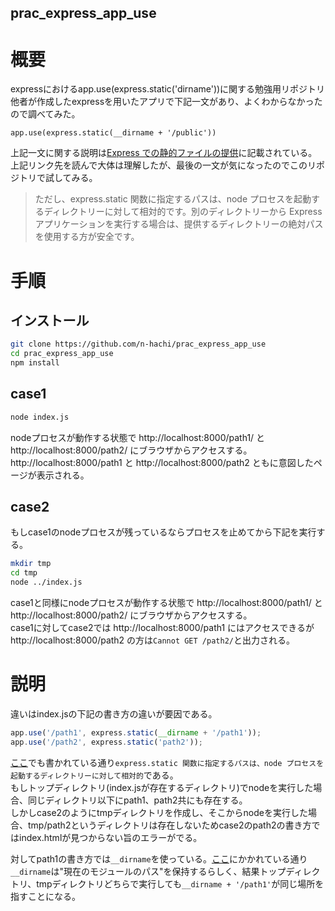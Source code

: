 prac_express_app_use
---
# 概要
expressにおけるapp.use(express.static('dirname'))に関する勉強用リポジトリ
他者が作成したexpressを用いたアプリで下記一文があり、よくわからなかったので調べてみた。<br>
```
app.use(express.static(__dirname + '/public'))
```
上記一文に関する説明は[Express での静的ファイルの提供](https://expressjs.com/ja/starter/static-files.html)に記載されている。<br>
上記リンク先を読んで大体は理解したが、最後の一文が気になったのでこのリポジトリで試してみる。<br>
> ただし、express.static 関数に指定するパスは、node プロセスを起動するディレクトリーに対して相対的です。別のディレクトリーから Express アプリケーションを実行する場合は、提供するディレクトリーの絶対パスを使用する方が安全です。

# 手順
## インストール
```bash
git clone https://github.com/n-hachi/prac_express_app_use
cd prac_express_app_use
npm install
```

## case1
```bash
node index.js
```
nodeプロセスが動作する状態で http://localhost:8000/path1/ と http://localhost:8000/path2/ にブラウザからアクセスする。<br>
http://localhost:8000/path1 と http://localhost:8000/path2 ともに意図したページが表示される。

## case2
もしcase1のnodeプロセスが残っているならプロセスを止めてから下記を実行する。
```bash
mkdir tmp
cd tmp
node ../index.js
```
case1と同様にnodeプロセスが動作する状態で http://localhost:8000/path1/ と http://localhost:8000/path2/ にブラウザからアクセスする。<br>
case1に対してcase2では http://localhost:8000/path1 にはアクセスできるが http://localhost:8000/path2 の方は`Cannot GET /path2/`と出力される。

# 説明
違いはindex.jsの下記の書き方の違いが要因である。
```javascript
app.use('/path1', express.static(__dirname + '/path1'));
app.use('/path2', express.static('path2'));
```
[ここ](https://expressjs.com/ja/starter/static-files.html)でも書かれている通り`express.static 関数に指定するパスは、node プロセスを起動するディレクトリーに対して相対的`である。<br>
もしトップディレクトリ(index.jsが存在するディレクトリ)でnodeを実行した場合、同じディレクトリ以下にpath1、path2共にも存在する。<br>
しかしcase2のようにtmpディレクトリを作成し、そこからnodeを実行した場合、tmp/path2というディレクトリは存在しないためcase2のpath2の書き方ではindex.htmlが見つからない旨のエラーがでる。<br>

対してpath1の書き方では`__dirname`を使っている。[ここ](https://nodejs.org/docs/latest/api/modules.html#modules_dirname)にかかれている通り`__dirname`は"現在のモジュールのパス"を保持するらしく、結果トップディレクトリ、tmpディレクトリどちらで実行しても`__dirname + '/path1'`が同じ場所を指すことになる。
